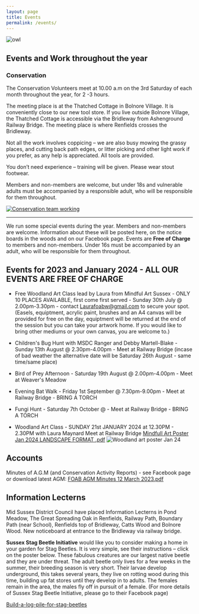 ```yaml
---
layout: page
title: Events
permalink: /events/
---
```


![owl](uploads/2018/03/KIMS-PHOTO-14-640x427.jpg)

## Events and Work throughout the year

### Conservation

The Conservation Volunteers meet at 10.00 a.m on the 3rd Saturday of each month throughout the year, for 2 -3 hours. 

The meeting place is at the Thatched Cottage in Bolnore Village. It is conveniently close to our new tool store.  If you live outside Bolnore Village, the Thatched Cottage is accessible via the Bridleway from Ashenground Railway Bridge. The meeting place is where Renfields crosses the Bridleway.  

Not all the work involves coppicing – we are also busy mowing the grassy places, and cutting back path edges, or litter picking and other light work if you prefer, as any help is appreciated. All tools are provided.

You don’t need experience – training will be given.  Please wear stout footwear.

Members and non-members are welcome, but under 18s and vulnerable adults must be accompanied by a responsible adult, who will be responsible for them throughout.


[![Conservation team working](uploads/2018/11/CONSERVATION-TEAM-PM-NOV-17TH-2018-640x480.jpg)](uploads/2018/06/Conservation-Poster-Updated.pdf)

---

We run some special events during the year. Members and non-members are welcome. Information about these will be posted here, on the notice boards in the woods and on our Facebook page. Events are **Free of Charge** to members and non-members.  Under 16s must be accompanied by an adult, who will be responsible for them throughout.

## Events for 2023 and January 2024 - ALL OUR EVENTS ARE FREE OF CHARGE

- Free Woodland Art Class lead by Laura from Mindful Art Sussex - ONLY 10 PLACES AVAILABLE, first come first served - Sunday 30th July @ 2.00pm-3.30pm - contact Laurafoabw@gmail.com to secure your spot.
(Easels, equiptment, acrylic paint, brushes and an A4 canvas will be provided for free on the day, equiptment will be returned at the end of the session but you can take your artwork home. If you would like to bring other mediums or your own canvas, you are welcome to.)

- Children's Bug Hunt with MSDC Ranger and Debby Martell-Blake - Sunday 13th August @ 2.30pm-4.00pm - Meet at Railway Bridge
(incase of bad weather the alternative date will be Saturday 26th August - same time/same place)

- Bird of Prey Afternoon - Saturday 19th August @ 2.00pm-4.00pm - Meet at Weaver's Meadow
  
- Evening Bat Walk - Friday 1st September @ 7.30pm-9.00pm - Meet at Railway Bridge - BRING A TORCH

- Fungi Hunt - Saturday 7th October @ - Meet at Railway Bridge - BRING A TORCH

- Woodland Art Class - SUNDAY 21st JANUARY 2024 at 12.30PM - 2.30PM with Laura Maynard Meet at Railway Bridge
[Mindfull Art Poster Jan 2024 LANDSCAPE FORMAT .pdf](https://github.com/foabw/foabw.github.io/files/13757345/Mindfull.Art.Poster.Jan.2024.LANDSCAPE.FORMAT.pdf)
![Woodland art poster Jan 24](https://github.com/foabw/foabw.github.io/assets/129117012/234c8142-5b43-42a5-a9aa-d042b411616f)


## Accounts 

Minutes of A.G.M (and Conservation Activity Reports) - see Facebook page or download latest AGM:
[FOAB AGM Minutes 12 March 2023.pdf](https://github.com/foabw/foabw.github.io/files/13078776/FOAB.AGM.Minutes.12.March.2023.pdf)



## Information Lecterns

Mid Sussex District Council have placed Information Lecterns in Pond Meadow, The Great Spreading Oak in Renfields, Railway Path, Boundary Path (near School), Renfields top of Bridleway, Catts Wood and Bolnore Wood. New noticeboard at entrance to the Bridleway via railway bridge.

**Sussex Stag Beetle Initiative** would like you to consider making a home in your garden for Stag Beetles. It is very simple, see their instructions – click on the poster below. These fabulous creatures are our largest native beetle and they are under threat. The adult beetle only lives for a few weeks in the summer, their breeding season is very short. Their larvae develop underground, this takes several years, they live on rotting wood during this time, building up fat stores until they develop in to adults. The females remain in the area, the males fly off in pursuit of a female. (For more details of Sussex Stag Beetle Initiative, please go to their Facebook page)

[Build-a-log-pile-for-stag-beetles](uploads/2018/03/Build-a-log-pile-for-stag-beetles.pdf)
